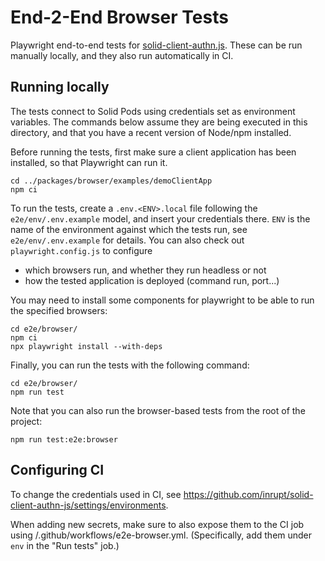 # End-2-End Browser Tests

Playwright end-to-end tests for [solid-client-authn.js](https://github.com/inrupt/solid-client-authn-js).
These can be run manually locally, and they also run automatically in CI.

## Running locally

The tests connect to Solid Pods using credentials set as environment variables.
The commands below assume they are being executed in this directory, and that
you have a recent version of Node/npm installed.

Before running the tests, first make sure a client application has been installed,
so that Playwright can run it.

```script
cd ../packages/browser/examples/demoClientApp
npm ci
```

To run the tests, create a `.env.<ENV>.local` file following the `e2e/env/.env.example` model,
and insert your credentials there. `ENV` is the name of the environment against which
the tests run, see `e2e/env/.env.example` for details. You can also check out
`playwright.config.js` to configure

- which browsers run, and whether they run headless or not
- how the tested application is deployed (command run, port...)

You may need to install some components for playwright to be able to run the
specified browsers:

```script
cd e2e/browser/
npm ci
npx playwright install --with-deps
```

Finally, you can run the tests with the following command:

```script
cd e2e/browser/
npm run test
```

Note that you can also run the browser-based tests from the root of the project:

```script
npm run test:e2e:browser
```

## Configuring CI

To change the credentials used in CI, see https://github.com/inrupt/solid-client-authn-js/settings/environments.

When adding new secrets, make sure to also expose them to the CI job using /.github/workflows/e2e-browser.yml.
(Specifically, add them under `env` in the "Run tests" job.)

